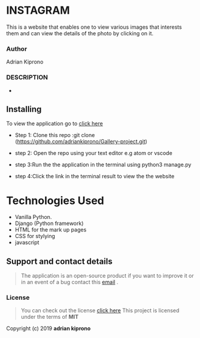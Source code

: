 # INSTAGRAM
This is a website that enables one to view various images that interests them and  can view the details of the photo by clicking on it.

### Author

 Adrian Kiprono 

 ### DESCRIPTION
 -


 
## Installing 

To view the application go to [click here]( https://adrianogallery.herokuapp.com/ )

- Step 1: Clone this repo :git clone (https://github.com/adriankiprono/Gallery-project.git)

- step 2: Open the repo using your text editor e.g atom or vscode

- step 3:Run the the application in  the terminal using python3 manage.py

- step 4:Click the link in the terminal result to view the the website

# Technologies Used

- Vanilla Python.
- Django (Python framework)
- HTML for the mark up pages
- CSS for stylying
- javascript

## Support and contact details
>The application is an open-source product if you  want to improve it or in an event of a bug  contact this
> [email](tuimuradrian6@gmail.com) .
### License
>You can check out the license [click here](LICENSE)
This project is licensed under the terms of **MIT**

Copyright (c) 2019 **adrian  kiprono**